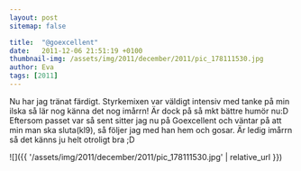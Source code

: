 ```yaml
---
layout: post
sitemap: false

title:  "@goexcellent"
date:   2011-12-06 21:51:19 +0100
thumbnail-img: /assets/img/2011/december/2011/pic_178111530.jpg
author: Eva
tags: [2011]
---
```


Nu har jag tränat färdigt. Styrkemixen var väldigt intensiv med tanke på min ilska så lär nog känna det nog imårrn! Är dock på så mkt bättre humör nu:D Eftersom passet var så sent sitter jag nu på Goexcellent och väntar på att min man ska sluta(kl9), så följer jag med han hem och gosar. Är ledig imårrn så det känns ju helt otroligt bra ;D

![]({{ '/assets/img/2011/december/2011/pic_178111530.jpg'  | relative_url }})

